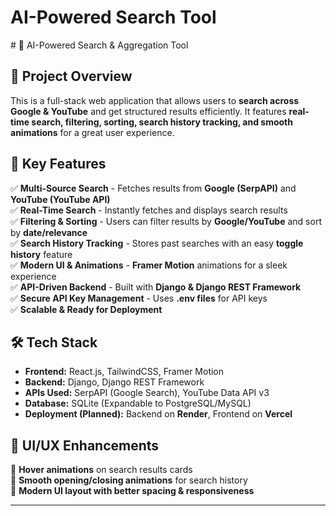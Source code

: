<h1>AI-Powered Search Tool</h1>
# 🚀 AI-Powered Search & Aggregation Tool  

## 📌 Project Overview  
This is a full-stack web application that allows users to **search across Google & YouTube** and get structured results efficiently. It features **real-time search, filtering, sorting, search history tracking, and smooth animations** for a great user experience.

## 🎯 Key Features  
✅ **Multi-Source Search** - Fetches results from **Google (SerpAPI)** and **YouTube (YouTube API)**  
✅ **Real-Time Search** - Instantly fetches and displays search results  
✅ **Filtering & Sorting** - Users can filter results by **Google/YouTube** and sort by **date/relevance**  
✅ **Search History Tracking** - Stores past searches with an easy **toggle history** feature  
✅ **Modern UI & Animations** - **Framer Motion** animations for a sleek experience  
✅ **API-Driven Backend** - Built with **Django & Django REST Framework**  
✅ **Secure API Key Management** - Uses **.env files** for API keys  
✅ **Scalable & Ready for Deployment**  

## 🛠 Tech Stack  
- **Frontend:** React.js, TailwindCSS, Framer Motion  
- **Backend:** Django, Django REST Framework  
- **APIs Used:** SerpAPI (Google Search), YouTube Data API v3  
- **Database:** SQLite (Expandable to PostgreSQL/MySQL)  
- **Deployment (Planned):** Backend on **Render**, Frontend on **Vercel**  

## 🎨 UI/UX Enhancements  
🔹 **Hover animations** on search results cards  
🔹 **Smooth opening/closing animations** for search history  
🔹 **Modern UI layout with better spacing & responsiveness**  


---